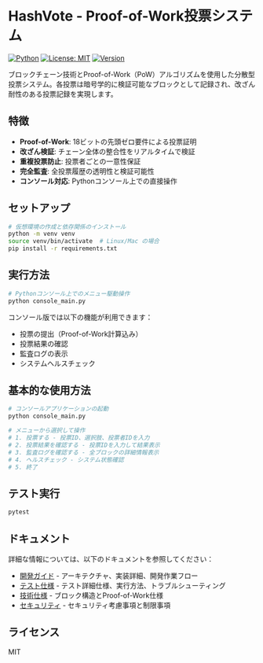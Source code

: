 # HashVote - Proof-of-Work投票システム

[![Python](https://img.shields.io/badge/Python-3.12+-3776AB?logo=python)](https://www.python.org/)
[![License: MIT](https://img.shields.io/badge/License-MIT-yellow.svg)](https://opensource.org/licenses/MIT)
[![Version](https://img.shields.io/badge/version-1.2.0-green.svg)](https://github.com/yue4521/hash-vote/releases)

ブロックチェーン技術とProof-of-Work（PoW）アルゴリズムを使用した分散型投票システム。各投票は暗号学的に検証可能なブロックとして記録され、改ざん耐性のある投票記録を実現します。

## 特徴

- **Proof-of-Work**: 18ビットの先頭ゼロ要件による投票証明
- **改ざん検証**: チェーン全体の整合性をリアルタイムで検証  
- **重複投票防止**: 投票者ごとの一意性保証
- **完全監査**: 全投票履歴の透明性と検証可能性
- **コンソール対応**: Pythonコンソール上での直接操作

## セットアップ

```bash
# 仮想環境の作成と依存関係のインストール
python -m venv venv
source venv/bin/activate  # Linux/Mac の場合
pip install -r requirements.txt
```

## 実行方法

```bash
# Pythonコンソール上でのメニュー駆動操作
python console_main.py
```

コンソール版では以下の機能が利用できます：
- 投票の提出（Proof-of-Work計算込み）
- 投票結果の確認
- 監査ログの表示
- システムヘルスチェック

## 基本的な使用方法

```bash
# コンソールアプリケーションの起動
python console_main.py

# メニューから選択して操作
# 1. 投票する - 投票ID、選択肢、投票者IDを入力
# 2. 投票結果を確認する - 投票IDを入力して結果表示
# 3. 監査ログを確認する - 全ブロックの詳細情報表示
# 4. ヘルスチェック - システム状態確認
# 5. 終了
```

## テスト実行

```bash
pytest
```

## ドキュメント

詳細な情報については、以下のドキュメントを参照してください：

- [開発ガイド](docs/development.md) - アーキテクチャ、実装詳細、開発作業フロー
- [テスト仕様](docs/testing.md) - テスト詳細仕様、実行方法、トラブルシューティング
- [技術仕様](docs/technical-specs.md) - ブロック構造とProof-of-Work仕様
- [セキュリティ](docs/security.md) - セキュリティ考慮事項と制限事項

## ライセンス

MIT
